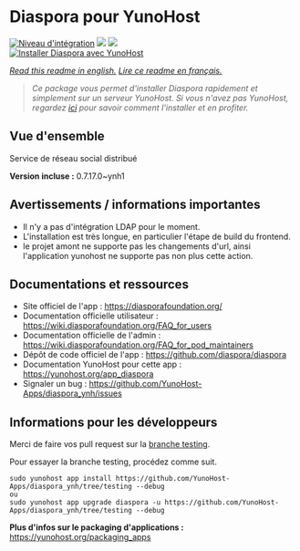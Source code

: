 # Diaspora pour YunoHost

[![Niveau d'intégration](https://dash.yunohost.org/integration/diaspora.svg)](https://dash.yunohost.org/appci/app/diaspora) ![](https://ci-apps.yunohost.org/ci/badges/diaspora.status.svg) ![](https://ci-apps.yunohost.org/ci/badges/diaspora.maintain.svg)  
[![Installer Diaspora avec YunoHost](https://install-app.yunohost.org/install-with-yunohost.svg)](https://install-app.yunohost.org/?app=diaspora)

*[Read this readme in english.](./README.md)*
*[Lire ce readme en français.](./README_fr.md)*

> *Ce package vous permet d'installer Diaspora rapidement et simplement sur un serveur YunoHost.
Si vous n'avez pas YunoHost, regardez [ici](https://yunohost.org/#/install) pour savoir comment l'installer et en profiter.*

## Vue d'ensemble

Service de réseau social distribué

**Version incluse :** 0.7.17.0~ynh1



## Avertissements / informations importantes

- Il n'y a pas d'intégration LDAP pour le moment.
- L'installation est très longue, en particulier l'étape de build du frontend.
- le projet amont ne supporte pas les changements d'url, ainsi l'application yunohost ne supporte pas non plus cette action.

## Documentations et ressources

* Site officiel de l'app : https://diasporafoundation.org/
* Documentation officielle utilisateur : https://wiki.diasporafoundation.org/FAQ_for_users
* Documentation officielle de l'admin : https://wiki.diasporafoundation.org/FAQ_for_pod_maintainers
* Dépôt de code officiel de l'app : https://github.com/diaspora/diaspora
* Documentation YunoHost pour cette app : https://yunohost.org/app_diaspora
* Signaler un bug : https://github.com/YunoHost-Apps/diaspora_ynh/issues

## Informations pour les développeurs

Merci de faire vos pull request sur la [branche testing](https://github.com/YunoHost-Apps/diaspora_ynh/tree/testing).

Pour essayer la branche testing, procédez comme suit.
```
sudo yunohost app install https://github.com/YunoHost-Apps/diaspora_ynh/tree/testing --debug
ou
sudo yunohost app upgrade diaspora -u https://github.com/YunoHost-Apps/diaspora_ynh/tree/testing --debug
```

**Plus d'infos sur le packaging d'applications :** https://yunohost.org/packaging_apps